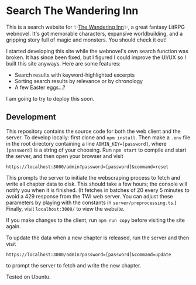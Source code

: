 # Search The Wandering Inn

This is a search website for ✨[The Wandering Inn]("https://wanderinginn.com")✨,
a great fantasy LitRPG webnovel. It's got memorable characters, expansive worldbuilding, and a gripping story
full of magic and monsters. You should check it out!

I started developing this site while the webnovel's own
search function was broken. It has since been fixed, but I
figured I could improve the UI/UX so I built this site
anyways. Here are some features:

-   Search results with keyword-highlighted excerpts
-   Sorting search results by relevance or by chronology
-   A few Easter eggs...?

I am going to try to deploy this soon.

## Development

This repository contains the source code for both the web client and the server.
To develop locally: first clone and `npm install`. Then make a `.env`
file in the root directory containing a line `ADMIN_KEY=[password]`, where `[password]`
is a string of your choosing.
Run `npm start` to compile and start the server, and then open your browser and visit

```
https://localhost:3000/admin?password=[password]&command=reset
```

This prompts the server
to initiate the webscraping process to fetch and write all chapter data to disk.
This should take a few hours; the console will notify you when it is finished.
(It fetches in batches of 20 every 5 minutes to avoid a 429 response from
the TWI web server. You can adjust these parameters by playing with the constants in `server/preprocessing.ts`.)
Finally, visit `localhost:3000/` to view the website.

If you make changes to the client, run `npm run copy` before visiting the site again.

To update the data when a new chapter is released, run the server and then visit

```
https://localhost:3000/admin?password=[password]&command=update
```

to prompt the server to fetch and write
the new chapter.

Tested on Ubuntu.
